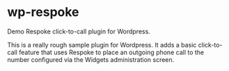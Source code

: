 # wp-respoke
Demo Respoke click-to-call plugin for Wordpress.

This is a really rough sample plugin for Wordpress. It adds a basic click-to-call feature that uses Respoke to place an outgoing phone call to the number configured via the Widgets administration screen.
